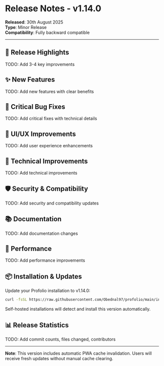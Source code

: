 # Release Notes - v1.14.0

**Released**: 30th August 2025  
**Type**: Minor Release  
**Compatibility**: Fully backward compatible

---

## 🎯 **Release Highlights**

TODO: Add 3-4 key improvements

## ✨ **New Features**

TODO: Add new features with clear benefits

## 🐛 **Critical Bug Fixes**

TODO: Add critical fixes with technical details

## 🎨 **UI/UX Improvements**

TODO: Add user experience enhancements

## 🔧 **Technical Improvements**

TODO: Add technical improvements

## 🛡️ **Security & Compatibility**

TODO: Add security and compatibility updates

## 📚 **Documentation**

TODO: Add documentation changes

## 🚀 **Performance**

TODO: Add performance improvements

## 📦 **Installation & Updates**

Update your Profolio installation to v1.14.0:

```bash
curl -fsSL https://raw.githubusercontent.com/Obednal97/profolio/main/install.sh | sudo bash
```

Self-hosted installations will detect and install this version automatically.

## 📊 **Release Statistics**

TODO: Add commit counts, files changed, contributors

---

**Note**: This version includes automatic PWA cache invalidation. Users will receive fresh updates without manual cache clearing.
